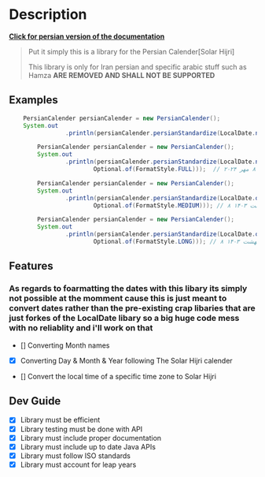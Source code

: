 
# Description

[**Click for persian version of the documentation**](./README.FA.md)
> Put it simply this is a library for the Persian Calender[Solar Hijri]
>
> This library is only for Iran persian and specific arabic stuff such as Hamza **ARE REMOVED AND SHALL NOT BE SUPPORTED**

## Examples
```java
    PersianCalender persianCalender = new PersianCalender();
    System.out
                .println(persianCalender.persianStandardize(LocalDate.now(ZoneId.of("Asia/Tehran")), Optional.empty())); // ۲۰۲۴/۷/۸
```
```java
        PersianCalender persianCalender = new PersianCalender();
        System.out
                .println(persianCalender.persianStandardize(LocalDate.now(ZoneId.of("Asia/Tehran")),
                        Optional.of(FormatStyle.FULL)));  // دوشنبه ۸ مهر ۲۰۲۴
```
```java
        PersianCalender persianCalender = new PersianCalender();
        System.out
                .println(persianCalender.persianStandardize(LocalDate.of(1403, 02, 8),
                        Optional.of(FormatStyle.MEDIUM))); // ۸ اردیبهشت ۱۴۰۳
```
```java
        PersianCalender persianCalender = new PersianCalender();
        System.out
                .println(persianCalender.persianStandardize(LocalDate.of(1403, 02, 8),
                        Optional.of(FormatStyle.LONG))); // ۸ اردیبهشت ۱۴۰۳
```

## Features

### As regards to foarmatting the dates with this libary its simply not possible at the momment cause this is just meant to convert dates rather than the pre-existing crap libaries that are just forkes of the LocalDate libary so a big huge code mess with no reliablity and i'll work on that

- [] Converting Month names
- [x] Converting Day & Month & Year following The Solar Hijri calender
- [] Convert the local time of a specific time zone to Solar Hijri



## Dev Guide

- [x] Library must be efficient
- [x] Library testing must be done with API
- [x] Library must include proper documentation
- [x] Library must include up to date Java APIs
- [x] Library must follow ISO standards
- [x] Library must account for leap years
